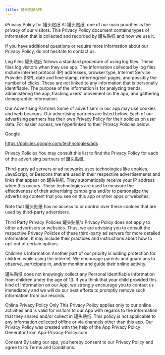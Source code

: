 ```yaml
---
title: 罐头贴纸APP
---
```

iPrivacy Policy for 罐头贴纸
At 罐头贴纸, one of our main priorities is the privacy of our visitors. This Privacy Policy document contains types of information that is collected and recorded by 罐头贴纸 and how we use it.

If you have additional questions or require more information about our Privacy Policy, do not hesitate to contact us.

Log Files
罐头贴纸 follows a standard procedure of using log files. These files log visitors when they use app. The information collected by log files include internet protocol (IP) addresses, browser type, Internet Service Provider (ISP), date and time stamp, referring/exit pages, and possibly the number of clicks. These are not linked to any information that is personally identifiable. The purpose of the information is for analyzing trends, administering the app, tracking users' movement on the app, and gathering demographic information.

Our Advertising Partners
Some of advertisers in our app may use cookies and web beacons. Our advertising partners are listed below. Each of our advertising partners has their own Privacy Policy for their policies on user data. For easier access, we hyperlinked to their Privacy Policies below.

Google

https://policies.google.com/technologies/ads

Privacy Policies
You may consult this list to find the Privacy Policy for each of the advertising partners of 罐头贴纸.

Third-party ad servers or ad networks uses technologies like cookies, JavaScript, or Beacons that are used in their respective advertisements and links that appear on 罐头贴纸. They automatically receive your IP address when this occurs. These technologies are used to measure the effectiveness of their advertising campaigns and/or to personalize the advertising content that you see on this app or other apps or websites.

Note that 罐头贴纸 has no access to or control over these cookies that are used by third-party advertisers.

Third Party Privacy Policies
罐头贴纸's Privacy Policy does not apply to other advertisers or websites. Thus, we are advising you to consult the respective Privacy Policies of these third-party ad servers for more detailed information. It may include their practices and instructions about how to opt-out of certain options.

Children's Information
Another part of our priority is adding protection for children while using the internet. We encourage parents and guardians to observe, participate in, and/or monitor and guide their online activity.

罐头贴纸 does not knowingly collect any Personal Identifiable Information from children under the age of 13. If you think that your child provided this kind of information on our App, we strongly encourage you to contact us immediately and we will do our best efforts to promptly remove such information from our records.

Online Privacy Policy Only
This Privacy Policy applies only to our online activities and is valid for visitors to our App with regards to the information that they shared and/or collect in 罐头贴纸. This policy is not applicable to any information collected offline or via channels other than this app. Our Privacy Policy was created with the help of the App Privacy Policy Generator from App-Privacy-Policy.com

Consent
By using our app, you hereby consent to our Privacy Policy and agree to its Terms and Conditions.
